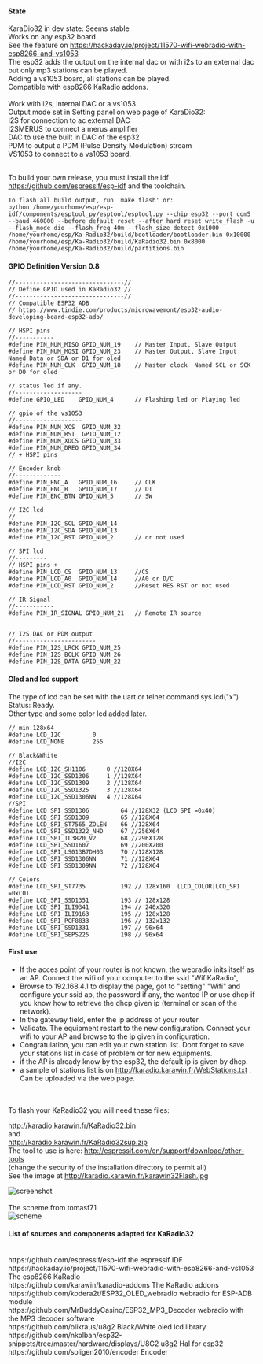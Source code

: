 #### State
KaraDio32 in dev state: Seems stable<br/>
Works on any esp32 board.<br/>
See the feature on https://hackaday.io/project/11570-wifi-webradio-with-esp8266-and-vs1053 <br/>
The esp32 adds the output on the internal dac or with i2s to an external dac<br/>
but only mp3 stations can be played.<br/>
Adding a vs1053 board, all stations can be played.<br/>
Compatible with esp8266 KaRadio addons.<br/>
<br/>
Work with i2s, internal DAC or a vs1053<br/>
Output mode set in Setting panel on web page of KaraDio32:<br/>
I2S for connection to ac external DAC<br/>
I2SMERUS to connect a merus amplifier<br/>
DAC to use the built in DAC of the esp32<br/>
PDM to output a PDM (Pulse Density Modulation) stream<br/>
VS1053 to connect to a vs1053 board.<br/>
<br/>

To build your own release, you must install the idf https://github.com/espressif/esp-idf and the toolchain.
```
To flash all build output, run 'make flash' or:
python /home/yourhome/esp/esp-idf/components/esptool_py/esptool/esptool.py --chip esp32 --port com5 --baud 460800 --before default_reset --after hard_reset write_flash -u --flash_mode dio --flash_freq 40m --flash_size detect 0x1000 /home/yourhome/esp/Ka-Radio32/build/bootloader/bootloader.bin 0x10000 /home/yourhome/esp/Ka-Radio32/build/KaRadio32.bin 0x8000 /home/yourhome/esp/Ka-Radio32/build/partitions.bin
```
#### GPIO Definition Version 0.8
```
//-------------------------------//
// Define GPIO used in KaRadio32 //
//-------------------------------//
// Compatible ESP32 ADB
// https://www.tindie.com/products/microwavemont/esp32-audio-developing-board-esp32-adb/

// HSPI pins
//-----------
#define PIN_NUM_MISO GPIO_NUM_19 	// Master Input, Slave Output
#define PIN_NUM_MOSI GPIO_NUM_23	// Master Output, Slave Input   Named Data or SDA or D1 for oled
#define PIN_NUM_CLK  GPIO_NUM_18 	// Master clock  Named SCL or SCK or D0 for oled

// status led if any.
//------------------- 
#define GPIO_LED	GPIO_NUM_4		// Flashing led or Playing led

// gpio of the vs1053
//-------------------
#define PIN_NUM_XCS  GPIO_NUM_32
#define PIN_NUM_RST  GPIO_NUM_12 
#define PIN_NUM_XDCS GPIO_NUM_33
#define PIN_NUM_DREQ GPIO_NUM_34
// + HSPI pins

// Encoder knob
//-------------
#define PIN_ENC_A   GPIO_NUM_16		// CLK
#define PIN_ENC_B   GPIO_NUM_17		// DT
#define PIN_ENC_BTN GPIO_NUM_5		// SW

// I2C lcd
//----------
#define PIN_I2C_SCL GPIO_NUM_14
#define PIN_I2C_SDA GPIO_NUM_13
#define PIN_I2C_RST	GPIO_NUM_2		// or not used

// SPI lcd
//---------
// HSPI pins +
#define PIN_LCD_CS	GPIO_NUM_13		//CS
#define PIN_LCD_A0	GPIO_NUM_14		//A0 or D/C
#define PIN_LCD_RST	GPIO_NUM_2		//Reset RES RST or not used

// IR Signal
//-----------
#define PIN_IR_SIGNAL GPIO_NUM_21	// Remote IR source


// I2S DAC or PDM output
//-----------------------
#define PIN_I2S_LRCK GPIO_NUM_25
#define PIN_I2S_BCLK GPIO_NUM_26
#define PIN_I2S_DATA GPIO_NUM_22

```
#### Oled and lcd support
The type of lcd can be set with the uart or telnet command sys.lcd("x")<BR/>
Status: Ready.<BR/>
Other type and some color lcd added later.<BR/>
```
// min 128x64
#define LCD_I2C			0
#define LCD_NONE		255

// Black&White
//I2C
#define LCD_I2C_SH1106		0 //128X64
#define LCD_I2C_SSD1306		1 //128X64
#define LCD_I2C_SSD1309		2 //128X64
#define LCD_I2C_SSD1325 	3 //128X64
#define LCD_I2C_SSD1306NN	4 //128X64
//SPI
#define LCD_SPI_SSD1306 		64 //128X32 (LCD_SPI =0x40)
#define LCD_SPI_SSD1309 		65 //128X64
#define LCD_SPI_ST7565_ZOLEN	66 //128X64
#define LCD_SPI_SSD1322_NHD		67 //256X64
#define LCD_SPI_IL3820_V2		68 //296X128
#define LCD_SPI_SSD1607			69 //200X200
#define LCD_SPI_LS013B7DH03		70 //128X128
#define LCD_SPI_SSD1306NN 		71 //128X64
#define LCD_SPI_SSD1309NN 		72 //128X64

// Colors
#define LCD_SPI_ST7735			192 // 128x160  (LCD_COLOR|LCD_SPI =0xC0)
#define LCD_SPI_SSD1351			193 // 128x128
#define LCD_SPI_ILI9341			194 // 240x320
#define LCD_SPI_ILI9163			195 // 128x128
#define LCD_SPI_PCF8833			196 // 132x132
#define LCD_SPI_SSD1331			197 // 96x64
#define LCD_SPI_SEPS225			198 // 96x64

```

#### First use
- If the acces point of your router is not known, the webradio inits itself as an AP. Connect the wifi of your computer to the ssid "WifiKaRadio",  
- Browse to 192.168.4.1 to display the page, got to "setting" "Wifi" and configure your ssid ap, the password if any, the wanted IP or use dhcp if you know how to retrieve the dhcp given ip (terminal or scan of the network).
- In the gateway field, enter the ip address of your router.
- Validate. The equipment restart to the new configuration. Connect your wifi to your AP and browse to the ip given in configuration.
- Congratulation, you can edit your own station list. Dont forget to save your stations list in case of problem or for new equipments.
- if the AP is already know by the esp32, the default ip is given by dhcp.
- a sample of stations list is on http://karadio.karawin.fr/WebStations.txt . Can be uploaded via the web page.        


<br/>
<br/>
To flash your KaRadio32 you will need these files:<br/>

http://karadio.karawin.fr/KaRadio32.bin <br/>
and<br/>
http://karadio.karawin.fr/KaRadio32sup.zip <br/>
The tool to use is here: http://espressif.com/en/support/download/other-tools <br/>
(change the security of the installation directory to permit all)<br/>
See the image at http://karadio.karawin.fr/karawin32Flash.jpg <br/>

<img src="https://github.com/karawin/Ka-Radio32/blob/master/images/karawin32Flash.jpg" alt="screenshot" border=0> 
<br/><br/>
The scheme from tomasf71</br>
<img src="https://github.com/karawin/Ka-Radio32/blob/master/images/schemekaradio32.jpg" alt="scheme" border=0> 
<br/>

#### List of sources and components adapted for KaRadio32
<br/>
https://github.com/espressif/esp-idf  the espressif IDF<br/>
https://hackaday.io/project/11570-wifi-webradio-with-esp8266-and-vs1053  The esp8266 KaRadio<br/>
https://github.com/karawin/karadio-addons  The KaRadio addons<br/>
https://github.com/kodera2t/ESP32_OLED_webradio  webradio for ESP-ADB module<br/>
https://github.com/MrBuddyCasino/ESP32_MP3_Decoder  webradio with the MP3 decoder software<br/>
https://github.com/olikraus/u8g2  Black/White oled lcd library<br/>
https://github.com/nkolban/esp32-snippets/tree/master/hardware/displays/U8G2  u8g2 Hal for esp32<br/>
https://github.com/soligen2010/encoder  Encoder<br/>



